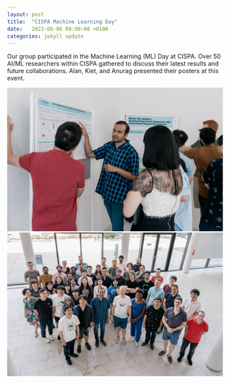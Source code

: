 ```yaml
---
layout: post
title:  "CISPA Machine Learning Day"
date:   2023-06-06 09:00:00 +0100
categories: jekyll update
---
```


Our group participated in the Machine Learning (ML) Day at CISPA. Over 50 AI/ML researchers within CISPA gathered to discuss their latest results and future collaborations. Alan, Kiet, and Anurag presented their posters at this event.

![Anurag presenting his poster](/assets/img/anurag-presenting-his-poster.jpeg)
![CISPA ML Day](/assets/img/cispa-ml-day.jpeg)
